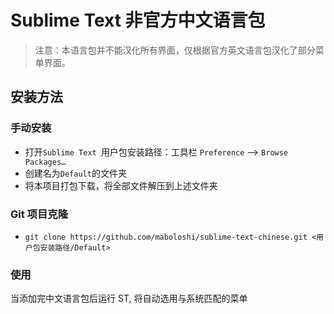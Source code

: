 # Sublime Text 非官方中文语言包
> 注意：本语言包并不能汉化所有界面，仅根据官方英文语言包汉化了部分菜单界面。

## 安装方法

### 手动安装

- 打开`Sublime Text `用户包安装路径：工具栏 `Preference` --> `Browse Packages…`
- 创建名为`Default`的文件夹
- 将本项目打包下载，将全部文件解压到上述文件夹

### Git 项目克隆

- ```git clone https://github.com/maboloshi/sublime-text-chinese.git <用户包安装路径/Default>```

### 使用
当添加完中文语言包后运行 ST, 将自动选用与系统匹配的菜单